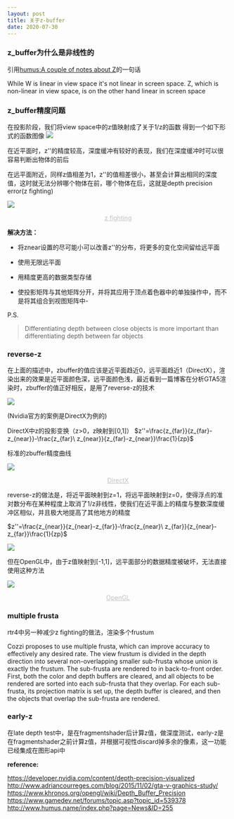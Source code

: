 ```yaml
---
layout: post
title: 关于z-buffer
date: 2020-07-30
---
```


### z_buffer为什么是非线性的
引用[humus:A couple of notes about Z](http://www.humus.name/index.php?page=News&ID=255)的一句话

While W is linear in view space it's not linear in screen space. Z, which is non-linear in view space, is on the other hand linear in screen space

### z_buffer精度问题

在投影阶段，我们将view space中的z值映射成了关于1/z的函数
得到一个如下形式的函数图像
![](https://pic.downk.cc/item/5f3a690214195aa594a499b7.png)


在近平面时，z''的精度较高，深度缓冲有较好的表现，我们在深度缓冲时可以很容易判断出物体的前后

在远平面附近，同样z值相差为1，z''的值相差很小，甚至会计算出相同的深度值，这时就无法分辨哪个物体在前，哪个物体在后，这就是depth precision error(z fighting)

![](https://pic.downk.cc/item/5f3a690214195aa594a499b4.png)

<center style="font-size:14px;color:#C0C0C0;text-decoration:underline">z fighting</center> 

**解决方法：**

- 将znear设置的尽可能小可以改善z''的分布，将更多的变化空间留给远平面

- 使用无限远平面

- 用精度更高的数据类型存储

- 使投影矩阵与其他矩阵分开，并将其应用于顶点着色器中的单独操作中，而不是将其组合到视图矩阵中- 

P.S.
>Differentiating depth between close objects is more important than differentiating depth between far objects


<!-- 
# integer depth buffer

假设我们用integer类型存储z值，那么z精确度是均匀分布的，定义映射函数$f(x)$

我们设depthbuffer精确度为s（depthbuffer中两个点z值差的最小值，int类型可设为1），view space精确度$c$

得到$f(z) - f(z+C)=s$
$f(x) = he^{x}$ -->

### reverse-z


在上面的描述中，zbuffer的值应该是近平面趋近0，远平面趋近1（DirectX），渲染出来的效果是近平面颜色深，远平面颜色浅，最近看到一篇博客在分析GTA5渲染时，zbuffer的值正好相反，是用了reverse-z的技术

![](https://images2015.cnblogs.com/blog/503123/201601/503123-20160112092820882-537489601.jpg)

(Nvidia官方的案例是DirectX为例的)

DirectX中z的投影变换（z>0，z映射到[0,1]）
$z''=\frac{z_{far}}{z_{far}-z_{near}}-\frac{z_{far}\ z_{near}}{z_{far}-z_{near}}\frac{1}{zp}$

标准的zbuffer精度曲线

![](https://developer.nvidia.com/sites/default/files/akamai/gameworks/blog/Depthprecision/graph4.jpg)
<center style="font-size:14px;color:#C0C0C0;text-decoration:underline">DirectX</center> 

reverse-z的做法是，将近平面映射到z=1，将远平面映射到z=0，使得浮点的准对数分布在某种程度上取消了1/z非线性，使我们在近平面上的精度与整数深度缓冲区相似，并且极大地提高了其他地方的精度

$z''=\frac{z_{near}}{z_{near}-z_{far}}-\frac{z_{near}\ z_{far}}{z_{near}-z_{far}}\frac{1}{zp}$

![](https://developer.nvidia.com/sites/default/files/akamai/gameworks/blog/Depthprecision/graph5.jpg)

但在OpenGL中，由于z值映射到[-1,1]，远平面部分的数据精度被破坏，无法直接使用这种方法

![](https://developer.nvidia.com/sites/default/files/akamai/gameworks/blog/Depthprecision/graph6.jpg)
<center style="font-size:14px;color:#C0C0C0;text-decoration:underline">OpenGL</center> 



### multiple frusta

rtr4中另一种减少z fighting的做法，渲染多个frustum

Cozzi proposes to use multiple frusta, which can improve accuracy to effectively any desired rate. The view frustum is divided in the depth direction into
several non-overlapping smaller sub-frusta whose union is exactly the frustum. The
sub-frusta are rendered to in back-to-front order. First, both the color and depth
buffers are cleared, and all objects to be rendered are sorted into each sub-frusta that
they overlap. For each sub-frusta, its projection matrix is set up, the depth buffer is
cleared, and then the objects that overlap the sub-frusta are rendered.

### early-z

在late depth test中，是在fragmentshader后计算z值，做深度测试，early-z是在fragmentshader之前计算z值，并根据可视性discard掉多余的像素，这一功能已经集成在图形api中

**reference:**

https://developer.nvidia.com/content/depth-precision-visualized
http://www.adriancourreges.com/blog/2015/11/02/gta-v-graphics-study/
https://www.khronos.org/opengl/wiki/Depth_Buffer_Precision
https://www.gamedev.net/forums/topic.asp?topic_id=539378
http://www.humus.name/index.php?page=News&ID=255